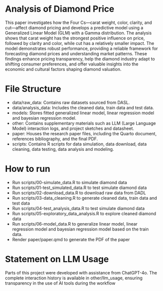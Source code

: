 # Analysis of Diamond Price
This paper investigates how the Four Cs—carat weight, color, clarity, and cut—affect diamond pricing and develops a predictive model using a Generalized Linear Model (GLM) with a Gamma distribution. The analysis shows that carat weight has the strongest positive influence on price, followed by clarity and color, while cut has a relatively smaller impact. The model demonstrates robust performance, providing a reliable framework for forecasting diamond prices and understanding market patterns. These findings enhance pricing transparency, help the diamond industry adapt to shifting consumer preferences, and offer valuable insights into the economic and cultural factors shaping diamond valuation.


# File Structure
-   data/raw_data: Contains raw datasets sourced from DASL.
-   data/analysis_data: Includes the cleaned data, train data and test data.
-   models: Stores fitted generalized linear model, linear regression model and bayesian regression model.
-   other: Contains supplementary materials such as LLM (Large Language Model) interaction logs, and project sketches and datasheet.
-   paper: Houses the research paper files, including the Quarto document, references bibliography, and the final PDF.
-   scripts: Contains R scripts for data simulation, data download, data cleaning, data testing, data analysis and modeling.

# How to run
-   Run scripts/00-simulate_data.R to simulate diamond data
-   Run scripts/01-test_simulated_data.R to test simulate diamond data
-   Run scripts/02-download_data.R to download raw data from DADL
-   Run scripts/03-data_cleaning.R to generate cleaned data, train data and test data
-   Run scripts/04-test_analysis_data.R to test simulate diamond data
-   Run scripts/05-exploratory_data_analysis.R to explore cleaned diamond data
-   Run scripts/06-model_data.R to generalize linear model, linear regression model and bayesian regression model based on the train data.
-   Render paper/paper.qmd to generate the PDF of the paper

# Statement on LLM Usage
Parts of this project were developed with assistance from ChatGPT-4o. The complete interaction history is available in other/llm_usage, ensuring transparency in the use of AI tools during the workflow
